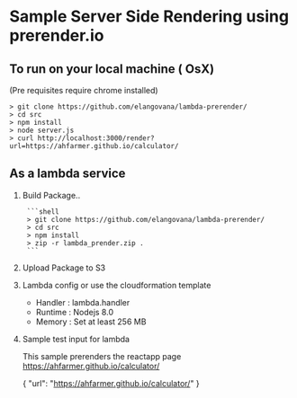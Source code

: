 # Sample Server Side Rendering using prerender.io

## To run on your local machine ( OsX)
(Pre requisites require chrome installed)

    > git clone https://github.com/elangovana/lambda-prerender/
    > cd src
    > npm install
    > node server.js
    > curl http://localhost:3000/render?url=https://ahfarmer.github.io/calculator/

## As a lambda service
1. Build Package..
        
        ```shell
        > git clone https://github.com/elangovana/lambda-prerender/
        > cd src
        > npm install
        > zip -r lambda_prender.zip .
        ```
2. Upload Package to S3

3. Lambda config or use the cloudformation template
    * Handler : lambda.handler
    * Runtime : Nodejs 8.0
    * Memory  : Set at least 256 MB

4. Sample test input for lambda

    This sample prerenders the reactapp page https://ahfarmer.github.io/calculator/

    
      {
      "url": "https://ahfarmer.github.io/calculator/"
      }
